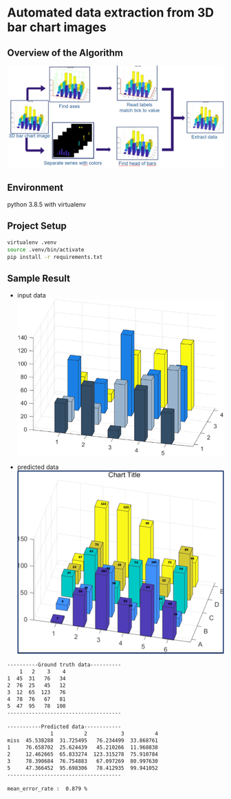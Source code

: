 # Automated data extraction from​ 3D bar chart images​


## Overview of the Algorithm
![Algorithm](resource/algorithm.png)


## Environment

python 3.8.5 with virtualenv


## Project Setup

```bash
virtualenv .venv
source .venv/bin/activate
pip install -r requirements.txt
```

## Sample Result
- input data
![Input](data/Matlab27.png)

- predicted data
![Result](resource/sample_result.png)

```
----------Ground truth data----------
    1   2    3    4
1  45  31   76   34
2  76  25   45   12
3  12  65  123   76
4  78  76   67   81
5  47  95   78  100
-------------------------------------

-----------Predicted data------------
              1          2           3          4
miss  45.538288  31.725495   76.234499  33.868761
1     76.658702  25.624439   45.210266  11.968838
2     12.462665  65.833274  123.315278  75.910784
3     78.390684  76.754883   67.097269  80.997630
5     47.366452  95.698306   78.412935  99.941052
-------------------------------------

mean_error_rate :  0.879 %
```